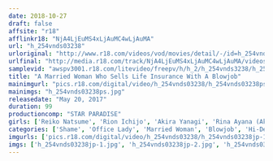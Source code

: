 ```yaml
---
date: 2018-10-27
draft: false
affsite: "r18"
afflinkr18: "NjA4LjEuMS4xLjAuMC4wLjAuMA"
url: "h_254vnds03238"
urloriginal: "http://www.r18.com/videos/vod/movies/detail/-/id=h_254vnds03238"
urlfinal: "http://media.r18.com/track/NjA4LjEuMS4xLjAuMC4wLjAuMA/videos/vod/movies/detail/-/id=h_254vnds03238"
samplevid: "awspv3001.r18.com/litevideo/freepv/h/h_2/h_254vnds3238/h_254vnds3238_dmb_w.mp4"
title: "A Married Woman Who Sells Life Insurance With A Blowjob"
mainimgurl: "pics.r18.com/digital/video/h_254vnds03238/h_254vnds03238ps.jpg"
mainimgs: "h_254vnds03238ps.jpg"
releasedate: "May 20, 2017"
duration: 99
productioncomp: "STAR PARADISE"
girls: ['Reiko Natsume', 'Rion Ichijo', 'Akira Yanagi', 'Rina Ayana (Akari Nanahara)', 'Nagisa Horikoshi']
categories: ['Shame', 'Office Lady', 'Married Woman', 'Blowjob', 'Hi-Def']
imgurls: ['pics.r18.com/digital/video/h_254vnds03238/h_254vnds03238jp-1.jpg', 'pics.r18.com/digital/video/h_254vnds03238/h_254vnds03238jp-2.jpg', 'pics.r18.com/digital/video/h_254vnds03238/h_254vnds03238jp-3.jpg', 'pics.r18.com/digital/video/h_254vnds03238/h_254vnds03238jp-4.jpg', 'pics.r18.com/digital/video/h_254vnds03238/h_254vnds03238jp-5.jpg', 'pics.r18.com/digital/video/h_254vnds03238/h_254vnds03238jp-6.jpg', 'pics.r18.com/digital/video/h_254vnds03238/h_254vnds03238jp-7.jpg', 'pics.r18.com/digital/video/h_254vnds03238/h_254vnds03238jp-8.jpg', 'pics.r18.com/digital/video/h_254vnds03238/h_254vnds03238jp-9.jpg', 'pics.r18.com/digital/video/h_254vnds03238/h_254vnds03238jp-10.jpg', 'pics.r18.com/digital/video/h_254vnds03238/h_254vnds03238jp-11.jpg', 'pics.r18.com/digital/video/h_254vnds03238/h_254vnds03238jp-12.jpg', 'pics.r18.com/digital/video/h_254vnds03238/h_254vnds03238jp-13.jpg', 'pics.r18.com/digital/video/h_254vnds03238/h_254vnds03238jp-14.jpg', 'pics.r18.com/digital/video/h_254vnds03238/h_254vnds03238jp-15.jpg', 'pics.r18.com/digital/video/h_254vnds03238/h_254vnds03238jp-16.jpg', 'pics.r18.com/digital/video/h_254vnds03238/h_254vnds03238jp-17.jpg', 'pics.r18.com/digital/video/h_254vnds03238/h_254vnds03238jp-18.jpg', 'pics.r18.com/digital/video/h_254vnds03238/h_254vnds03238jp-19.jpg', 'pics.r18.com/digital/video/h_254vnds03238/h_254vnds03238jp-20.jpg']
imgs: ['h_254vnds03238jp-1.jpg', 'h_254vnds03238jp-2.jpg', 'h_254vnds03238jp-3.jpg', 'h_254vnds03238jp-4.jpg', 'h_254vnds03238jp-5.jpg', 'h_254vnds03238jp-6.jpg', 'h_254vnds03238jp-7.jpg', 'h_254vnds03238jp-8.jpg', 'h_254vnds03238jp-9.jpg', 'h_254vnds03238jp-10.jpg', 'h_254vnds03238jp-11.jpg', 'h_254vnds03238jp-12.jpg', 'h_254vnds03238jp-13.jpg', 'h_254vnds03238jp-14.jpg', 'h_254vnds03238jp-15.jpg', 'h_254vnds03238jp-16.jpg', 'h_254vnds03238jp-17.jpg', 'h_254vnds03238jp-18.jpg', 'h_254vnds03238jp-19.jpg', 'h_254vnds03238jp-20.jpg']
---
```

